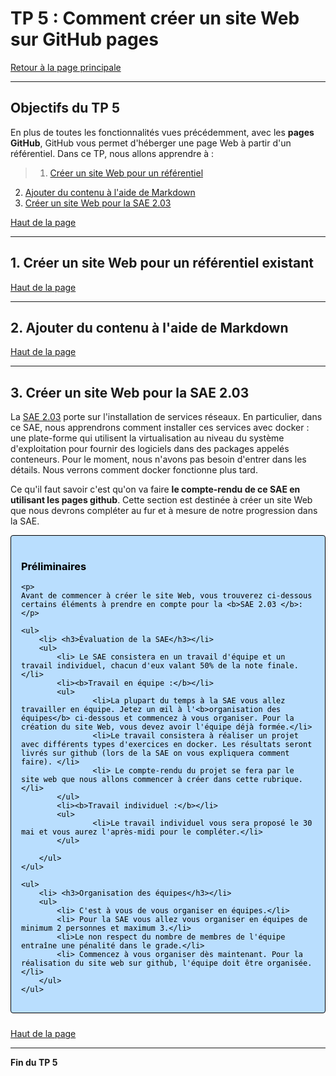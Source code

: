 <style>
.note {
  min-height: 17px;
  margin: 4px 0 2px;
    margin-bottom: 2px;
  font-size: 12px;
  color: #000000;
  font-size: 14px !important;
  padding: 16px !important;
  margin-bottom: 24px !important;
  border-color: #000000; !important;
  background-color: rgba(84,174,255,0.4); !important;
  border-radius: 4px !important;
  border: 1px solid #000000; !important;
}
</style>

<a id='TP5'></a>
# TP 5 : Comment créer un site Web sur GitHub pages
[Retour à la page principale](../index.md)


---

## Objectifs du TP 5

En plus de toutes les fonctionnalités vues précédemment, avec les **pages GitHub**, GitHub vous permet d'héberger une page Web à partir d'un référentiel. Dans ce TP, nous allons apprendre à :

>1. [Créer un site Web pour un référentiel](#creation-web)
2. [Ajouter du contenu à l'aide de Markdown](#markdown)
3. [Créer un site Web pour la SAE 2.03](#sae)

   

[Haut de la page](#TP5)

---

<a id='creation-web'></a>
## 1. Créer un site Web pour un référentiel existant 

[Haut de la page](#TP5)

---
<a id='markdown'></a>
## 2. Ajouter du contenu à l'aide de Markdown  


[Haut de la page](#TP5)

-----

<a id='sae'></a>
## 3. Créer un site Web pour la SAE 2.03  

La [SAE 2.03](https://di.iut.univ-lehavre.fr/pedago/info1/SAE_2_03/index.xml) porte sur l'installation de services réseaux. En particulier, dans ce SAE, nous apprendrons comment installer ces services avec docker : une plate-forme qui utilisent la virtualisation au niveau du système d'exploitation pour fournir des logiciels dans des packages appelés conteneurs. Pour le moment, nous n'avons pas besoin d'entrer dans les détails. Nous verrons comment docker fonctionne plus tard.

Ce qu'il faut savoir c'est qu'on va faire **le compte-rendu de ce SAE en utilisant les pages github**. Cette section est destinée à créer un site Web que nous devrons compléter au fur et à mesure de notre progression dans la SAE.

<div class="note">
	<h3> Préliminaires </h3>

	<p>
	Avant de commencer à créer le site Web, vous trouverez ci-dessous certains éléments à prendre en compte pour la <b>SAE 2.03 </b>:
	</p>

	<ul>
		<li> <h3>Évaluation de la SAE</h3></li>
		<ul>
			<li> Le SAE consistera en un travail d'équipe et un travail individuel, chacun d'eux valant 50% de la note finale.</li>
			<li><b>Travail en équipe :</b></li>
			<ul>
					<li>La plupart du temps à la SAE vous allez travailler en équipe. Jetez un œil à l'<b>organisation des équipes</b> ci-dessous et commencez à vous organiser. Pour la création du site Web, vous devez avoir l'équipe déjà formée.</li>
					<li>Le travail consistera à réaliser un projet avec différents types d'exercices en docker. Les résultats seront livrés sur github (lors de la SAE on vous expliquera comment faire). </li>
					<li> Le compte-rendu du projet se fera par le site web que nous allons commencer à créer dans cette rubrique.</li>
			</ul>
			<li><b>Travail individuel :</b></li>
			<ul>
					<li>Le travail individuel vous sera proposé le 30 mai et vous aurez l'après-midi pour le compléter.</li>
			</ul>

		</ul>
	</ul>

	<ul>
		<li> <h3>Organisation des équipes</h3></li>
		<ul>
			<li> C'est à vous de vous organiser en équipes.</li>
			<li> Pour la SAE vous allez vous organiser en équipes de minimum 2 personnes et maximum 3.</li>
			<li>Le non respect du nombre de membres de l'équipe entraîne une pénalité dans le grade.</li>
			<li> Commencez à vous organiser dès maintenant. Pour la réalisation du site web sur github, l'équipe doit être organisée.</li>
		</ul>
	</ul>

</div>

[Haut de la page](#TP5)

-----

**Fin du TP 5**

